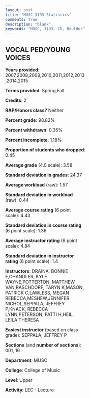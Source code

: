```yaml
---
layout: post
title: "MUSC 3193 Statistics"
comments: true
description: "blank"
keywords: "MUSC, 3193, CU, Boulder"
--- 
```

<head>
<script src="https://ajax.googleapis.com/ajax/libs/jquery/2.1.3/jquery.min.js"></script>
<script src="https://dl.dropboxusercontent.com/s/pc42nxpaw1ea4o9/highcharts.js?dl=0"></script>
<!-- <script src="../assets/js/highcharts.js"></script> -->
<style type="text/css">@font-face {
	font-family: "Bebas Neue";
	src: url(https://www.filehosting.org/file/details/544349/BebasNeue%20Regular.otf) format("opentype");
	}
	h1.Bebas { 
		font-family: "Bebas Neue", Verdana, Tahoma;
	}
</style>
</head>
<body>
	<div id="container" style="float: right; width: 45%; height: 88%; margin-left: 2.5%; margin-right: 2.5%;"></div>
	<script language="JavaScript">
		$(document).ready(function() {
		var chart = {type: 'column'};
		var title = {text: 'Grade Distribution'};
		var xAxis = {categories: ['A','B','C','D','F'],crosshair: true};
		var yAxis = {min: 0,title: {text: 'Percentage'}};
		var tooltip = {headerFormat: '<center><b><span style="font-size:20px">{point.key}</span></b></center>',
		               pointFormat: '<td style="padding:0"><b>{point.y:.1f}%</b></td>',
		               footerFormat: '</table>',shared: true,useHTML: true};
		var plotOptions = {column: {pointPadding: 0.0,borderWidth: 0}};  
		var credits = {enabled: false};var series= [{name: 'Percent',data: [77.27,15.91,3.64,0.91,2.27,]}];
		var json = {};
		json.chart = chart;
		json.title = title;
		json.tooltip = tooltip;
		json.xAxis = xAxis;
		json.yAxis = yAxis;  
		json.series = series;
		json.plotOptions = plotOptions;  
		json.credits = credits;
		$('#container').highcharts(json);
	});
	</script>
</body>
			   
## VOCAL PED/YOUNG VOICES

**Years provided**: 2007,2008,2009,2010,2011,2012,2013,2014,2015

**Terms provided**: Spring,Fall

**Credits**: 2

**RAP/Honors class?** Neither

**Percent grade**: 98.82%

**Percent withdrawn**: 0.35%

**Percent incomplete**: 1.18%

**Proportion of students who dropped**: 0.45

**Average grade** (4.0 scale): 3.58

**Standard deviation in grades**: 24.37

**Average workload** (raw): 1.57

**Standard deviation in workload** (raw): 0.44

**Average course rating** (6 point scale): 4.43

**Standard deviation in course rating** (6 point scale): 1.36

**Average instructor rating** (6 point scale): 4.84

**Standard deviation in instructor rating** (6 point scale): 1.4

**Instructors**: DRAINA, BONNIE E,CHANDLER, KYLE WAYNE,POTTERTON, MATTHEW VAN,RASCHDORF, TARYN K,MASON, PATRICK C,LAWLESS, MEGAN REBECCA,MESHEW,JENNIFER NICHOL,SEPPALA, JEFFREY P,KNACK, REBECCA LYNN,PETERSON, PATTI H,HEIL, LEILA THERESA

**Easiest instructor** (based on class grade): SEPPALA, JEFFREY P

**Sections** (and **number of sections**): 001, 16

**Department**: MUSC

**College**: College of Music

**Level**: Upper

**Activity**: LEC - Lecture